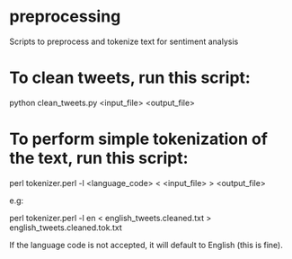 # preprocessing
Scripts to preprocess and tokenize text for sentiment analysis

# To clean tweets, run this script:

python clean_tweets.py <input_file> <output_file>

# To perform simple tokenization of the text, run this script:

perl tokenizer.perl -l <language_code> < <input_file> > <output_file>

e.g:

perl tokenizer.perl -l en < english_tweets.cleaned.txt > english_tweets.cleaned.tok.txt

If the language code is not accepted, it will default to English (this is fine).

